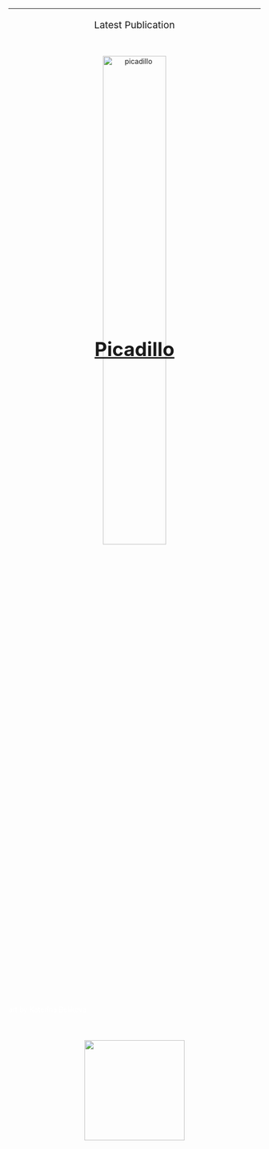 ## 

---

<p style="text-align: center; font-size:2vw;">Latest Publication</p>

&nbsp;

<div style="position:relative;text-align:center;">
  <img src="/images/picadillo.png" alt="picadillo" style="width:50%;">
  <div style="position:absolute;left:50%;top:30%;transform:translate(-50%,-50%);color:white;font-weight:bold;font-size:4vw;"><a href="https://www.thedreadmachine.com/picadillo/" target="_blank">Picadillo</a></div>
  <div style="position:absolute;bottom:2%;color:white;">art by Katerina Belikova</div>
</div>

<a href="https://www.thedreadmachine.com/picadillo//" target="_blank"><img src="/images/picadillo.png" style="width:200px;height:200px;display:block;margin-left:auto;margin-right:auto;"></a> 